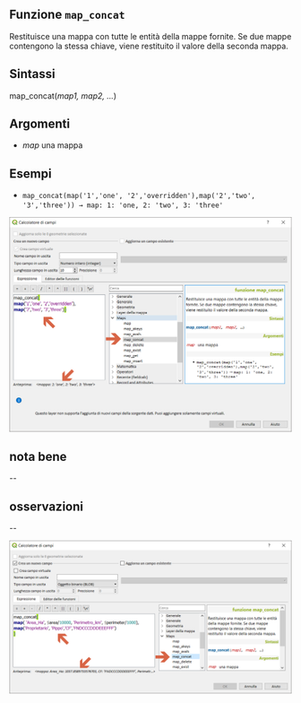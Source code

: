 ## Funzione `map_concat`

Restituisce una mappa con tutte le entità della mappe fornite. Se due mappe contengono la stessa chiave, viene restituito il valore della seconda mappa.

## Sintassi

map_concat(_map1, map2, …_)

## Argomenti

* _map_ una mappa

## Esempi

* `map_concat(map('1','one', '2','overridden'),map('2','two', '3','three')) → map: 1: 'one, 2: 'two', 3: 'three'`

<img src="/img/maps/map_concat/map_concat1.png">

## nota bene

--

## osservazioni

--

<img src="/img/maps/map_concat/map_concat2.png">
